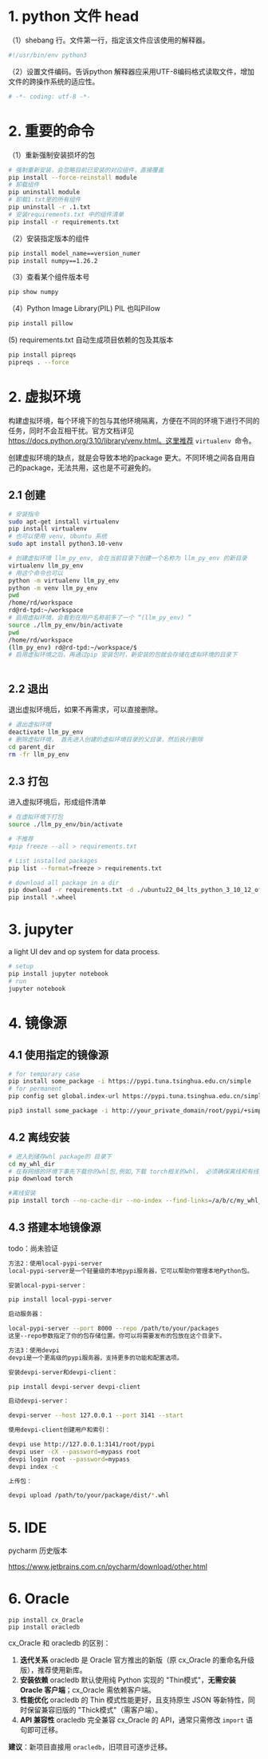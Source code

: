 # 1. python 文件 head

（1）shebang 行。文件第一行，指定该文件应该使用的解释器。

```python
#!/usr/bin/env python3
```

（2）设置文件编码。告诉python 解释器应采用UTF-8编码格式读取文件，增加文件的跨操作系统的适应性。

```python
# -*- coding: utf-8 -*-
```



# 2. 重要的命令

（1）重新强制安装损坏的包

```sh
# 强制重新安装，会忽略目前已安装的对应组件，直接覆盖
pip install --force-reinstall module
# 卸载组件
pip uninstall module
# 卸载1.txt里的所有组件
pip uninstall -r .1.txt
# 安装requirements.txt 中的组件清单
pip install -r requirements.txt
```

（2）安装指定版本的组件

```sh
pip install model_name==version_numer
pip install numpy==1.26.2
```

（3）查看某个组件版本号

```sh
pip show numpy
```
（4）Python Image Library(PIL)
PIL 也叫Pillow
```sh
pip install pillow
```

 (5) requirements.txt
 自动生成项目依赖的包及其版本

 ```sh
 pip install pipreqs
 pipreqs . --force
 ```
# 2. 虚拟环境

构建虚拟环境，每个环境下的包与其他环境隔离，方便在不同的环境下进行不同的任务，同时不会互相干扰。官方文档详见 https://docs.python.org/3.10/library/venv.html。这里推荐 `virtualenv `命令。

创建虚拟环境的缺点，就是会导致本地的package 更大。不同环境之间各自用自己的package，无法共用，这也是不可避免的。

## 2.1 创建

```sh
# 安装指令
sudo apt-get install virtualenv
pip install virtualenv
# 也可以使用 venv, Ubuntu 系统
sudo apt install python3.10-venv

# 创建虚拟环境 llm_py_env, 会在当前目录下创建一个名称为 llm_py_env 的新目录
virtualenv llm_py_env
# 用这个命令也可以
python -m virtualenv llm_py_env
python -m venv llm_py_env
pwd
/home/rd/workspace
rd@rd-tpd:~/workspace
# 启用虚拟环境，会看到在用户名称前多了一个 “(llm_py_env) ”
source ./llm_py_env/bin/activate
pwd
/home/rd/workspace
(llm_py_env) rd@rd-tpd:~/workspace/$
# 启用虚拟环境之后，再通过pip 安装包时，新安装的包就会存储在虚拟环境的目录下



```

## 2.2 退出

退出虚拟环境后，如果不再需求，可以直接删除。

```sh
# 退出虚拟环境
deactivate llm_py_env
# 删除虚拟环境， 首先进入创建的虚拟环境目录的父目录，然后执行删除
cd parent_dir
rm -fr llm_py_env
```



## 2.3 打包

进入虚拟环境后，形成组件清单

```sh
# 在虚拟环境下打包
source ./llm_py_env/bin/activate

# 不推荐
#pip freeze --all > requirements.txt

# List installed packages
pip list --format=freeze > requirements.txt 

# download all package in a dir
pip download -r requirements.txt -d ./ubuntu22_04_lts_python_3_10_12_offline_package
pip install *.wheel
```

# 3. jupyter

a light UI dev and op system for data process.

```sh
# setup
pip install jupyter notebook
# run
jupyter notebook
```

# 4. 镜像源

## 4.1 使用指定的镜像源

```sh
# for temporary case
pip install some_package -i https://pypi.tuna.tsinghua.edu.cn/simple
# for permanent
pip config set global.index-url https://pypi.tuna.tsinghua.edu.cn/simple

pip3 install some_package -i http://your_private_domain/root/pypi/+simple --trusted-host your_private_domain
```

## 4.2 离线安装

```sh
# 进入到储存whl package的 目录下
cd my_whl_dir
# 在有网络的环境下事先下载你的whl包,例如,下载 torch相关的whl， 必须确保离线和有线环境下的python pip版本号完全一致
pip download torch

#离线安装
pip install torch --no-cache-dir --no-index --find-links=/a/b/c/my_whl_dir
```



## 4.3 搭建本地镜像源

todo：尚未验证

```sh
方法2：使用local-pypi-server
local-pypi-server是一个轻量级的本地pypi服务器，它可以帮助你管理本地Python包。

安装local-pypi-server：

pip install local-pypi-server

启动服务器：

local-pypi-server --port 8000 --repo /path/to/your/packages
这里--repo参数指定了你的包存储位置。你可以将需要发布的包放在这个目录下。

方法3：使用devpi
devpi是一个更高级的pypi服务器，支持更多的功能和配置选项。

安装devpi-server和devpi-client：

pip install devpi-server devpi-client

启动devpi-server：

devpi-server --host 127.0.0.1 --port 3141 --start

使用devpi-client创建用户和索引：

devpi use http://127.0.0.1:3141/root/pypi
devpi user -cX --password=mypass root
devpi login root --password=mypass
devpi index -c

上传包：

devpi upload /path/to/your/package/dist/*.whl

```

# 5. IDE

pycharm 历史版本

https://www.jetbrains.com.cn/pycharm/download/other.html

# 6. Oracle

```
pip install cx_Oracle
pip install oracledb
```

cx_Oracle 和 oracledb 的区别：

1. **迭代关系**
   oracledb 是 Oracle 官方推出的新版（原 cx_Oracle 的重命名升级版），推荐使用新库。
2. **安装依赖**
   oracledb 默认使用纯 Python 实现的 "Thin模式"，**无需安装 Oracle 客户端**；cx_Oracle 需依赖客户端。
3. **性能优化**
   oracledb 的 Thin 模式性能更好，且支持原生 JSON 等新特性，同时保留兼容旧版的 "Thick模式"（需客户端）。
4. **API 兼容性**
   oracledb 完全兼容 cx_Oracle 的 API，通常只需修改 `import` 语句即可迁移。

**建议**：新项目直接用 `oracledb`，旧项目可逐步迁移。
